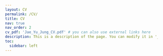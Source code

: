```yaml
---
layout: CV
permalink: /CV/
title: CV
nav: true
nav_order: 2
cv_pdf: 'Jae_Yu_Jung_CV.pdf' # you can also use external links here
description: This is a description of the page. You can modify it in '_pages/cv.md'. You can also change or remove the top pdf download button.
toc:
  sidebar: left
---
```

